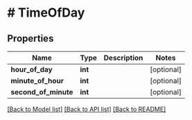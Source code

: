 # # TimeOfDay

## Properties

Name | Type | Description | Notes
------------ | ------------- | ------------- | -------------
**hour_of_day** | **int** |  | [optional]
**minute_of_hour** | **int** |  | [optional]
**second_of_minute** | **int** |  | [optional]

[[Back to Model list]](../../README.md#models) [[Back to API list]](../../README.md#endpoints) [[Back to README]](../../README.md)
